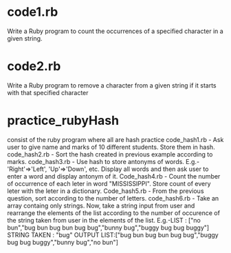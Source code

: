 # code1.rb

Write a Ruby program to count the occurrences of a specified character in a given string. 

# code2.rb

Write a Ruby program to remove a character from a given string if it starts with that specified character 

# practice_rubyHash

consist of the ruby program where all are hash practice
code_hash1.rb - Ask user to give name and marks of 10 different students. Store them in hash.
code_hash2.rb - Sort the hash created in previous example according to marks.
code_hash3.rb - Use hash to store antonyms of words. E.g.- 'Right'=>'Left', 'Up'=>'Down', etc. Display all words and then ask user to enter a word and display antonym of it.
Code_hash4.rb - Count the number of occurrence of each leter in word "MISSISSIPPI". Store count of every leter with the leter in a dictionary.
Code_hash5.rb - From the previous question, sort according to the number of letters.
code_hash6.rb - Take an array containg only strings. Now, take a string input from user and rearrange the elements of the list according to the number of occurence of the string taken from user in the elements of the list.
E.g.-LIST : ["no bun","bug bun bug bun bug bug","bunny bug","buggy bug bug buggy"]
STRING TAKEN : "bug"
OUTPUT LIST:["bug bun bug bun bug bug","buggy bug bug buggy","bunny bug","no bun"]